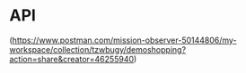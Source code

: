 # API
(https://www.postman.com/mission-observer-50144806/my-workspace/collection/tzwbugy/demoshopping?action=share&creator=46255940)
